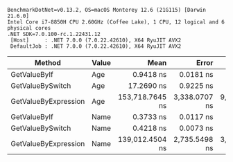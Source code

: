 ```
BenchmarkDotNet=v0.13.2, OS=macOS Monterey 12.6 (21G115) [Darwin 21.6.0]
Intel Core i7-8850H CPU 2.60GHz (Coffee Lake), 1 CPU, 12 logical and 6 physical cores
.NET SDK=7.0.100-rc.1.22431.12
 [Host]     : .NET 7.0.0 (7.0.22.42610), X64 RyuJIT AVX2
 DefaultJob : .NET 7.0.0 (7.0.22.42610), X64 RyuJIT AVX2
```
|               Method | Value |            Mean |         Error |        StdDev |          Median | Allocated |
|--------------------- |------ |----------------:|--------------:|--------------:|----------------:|----------:|
|         GetValueByIf |   Age |       0.9418 ns |     0.0181 ns |     0.0160 ns |       0.9416 ns |         - |
|     GetValueBySwitch |   Age |      17.2690 ns |     0.9225 ns |     2.6909 ns |      16.0481 ns |      24 B |
| GetValueByExpression |   Age | 153,718.7645 ns | 3,338.0707 ns | 9,469.5510 ns | 151,521.2644 ns |    4714 B |
|         GetValueByIf |  Name |       0.3733 ns |     0.0117 ns |     0.0104 ns |       0.3700 ns |         - |
|     GetValueBySwitch |  Name |       0.4218 ns |     0.0073 ns |     0.0068 ns |       0.4215 ns |         - |
| GetValueByExpression |  Name | 139,012.4504 ns | 2,735.5498 ns | 3,923.2438 ns | 140,199.3124 ns |    4699 B |
